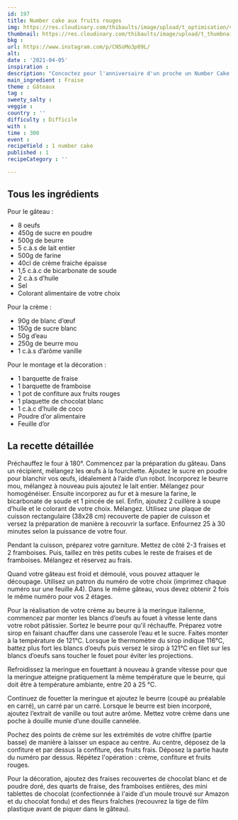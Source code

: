 ```yaml
---
id: 197
title: Number cake aux fruits rouges
img: https://res.cloudinary.com/thibaults/image/upload/t_optimisation/v1617643640/Recipes/20210405_number_cake_fruits_rouges.jpg
thumbnail: https://res.cloudinary.com/thibaults/image/upload/t_thumbnail_josie/v1617643640/Recipes/20210405_number_cake_fruits_rouges.jpg
bkg : 
url: https://www.instagram.com/p/CNSoMo3p09L/
alt: 
date : '2021-04-05'
inspiration : 
description: "Concoctez pour l'anniversaire d'un proche un Number Cake aux fruits rouges, il va adorer !"
main_ingredient : Fraise
theme : Gâteaux
tag : 
sweety_salty : 
veggie : 
country : ''
difficulty : Difficile
with : 
time : 300
event : 
recipeYield : 1 number cake
published : 1
recipeCategory : ''

---
```


## Tous les ingrédients
Pour le gâteau :
 - 8 oeufs
 - 450g de sucre en poudre
 - 500g de beurre
 - 5 c.à.s de lait entier
 - 500g de farine
 - 40cl de crème fraiche épaisse
 - 1,5 c.à.c de bicarbonate de soude
 - 2 c.à.s d’huile
 - Sel
 - Colorant alimentaire de votre choix

Pour la crème :
 - 90g de blanc d’œuf
 - 150g de sucre blanc
 - 50g d’eau
 - 250g de beurre mou
 - 1 c.à.s d’arôme vanille

Pour le montage et la décoration :
 - 1 barquette de fraise
 - 1 barquette de framboise
 - 1 pot de confiture aux fruits rouges
 - 1 plaquette de chocolat blanc
 - 1 c.à.c d’huile de coco
 - Poudre d’or alimentaire
 - Feuille d’or

## La recette détaillée
Préchauffez le four à 180°. Commencez par la préparation du gâteau. Dans un récipient, mélangez les œufs à la fourchette. Ajoutez le sucre en poudre pour blanchir vos œufs, idéalement à l’aide d’un robot. Incorporez le beurre mou, mélangez à nouveau puis ajoutez le lait entier. Mélangez pour homogénéiser. Ensuite incorporez au fur et à mesure la farine, le bicarbonate de soude et 1 pincée de sel. Enfin, ajoutez 2 cuillère à soupe d’huile et le colorant de votre choix. Mélangez. Utilisez une plaque de cuisson rectangulaire (38x28 cm) recouverte de papier de cuisson et versez la préparation de manière à recouvrir la surface. Enfournez 25 à 30 minutes selon la puissance de votre four.

Pendant la cuisson, préparez votre garniture. Mettez de côté 2-3 fraises et 2 framboises. Puis, taillez en très petits cubes le reste de fraises et de framboises. Mélangez et réservez au frais.

Quand votre gâteau est froid et démoulé, vous pouvez attaquer le découpage. Utilisez un patron du numéro de votre choix (imprimez chaque numéro sur une feuille A4). Dans le même gâteau, vous devez obtenir 2 fois le même numéro pour vos 2 étages.

Pour la réalisation de votre crème au beurre à la meringue italienne, commencez par monter les blancs d’oeufs au fouet à vitesse lente dans votre robot pâtissier. Sortez le beurre pour qu'il réchauffe. Préparez votre sirop en faisant chauffer dans une casserole l’eau et le sucre. Faites monter à la température de 121°C. Lorsque le thermomètre du sirop indique 116°C, battez plus fort les blancs d’oeufs puis versez le sirop à 121°C en filet sur les blancs d’oeufs sans toucher le fouet pour éviter les projections.

Refroidissez la meringue en fouettant à nouveau à grande vitesse pour que la meringue atteigne pratiquement la même température que le beurre, qui doit être à température ambiante, entre 20 à 25 °C.

Continuez de fouetter la meringue et ajoutez le beurre (coupé au préalable en carré), un carré par un carré. Lorsque le beurre est bien incorporé, ajoutez l’extrait de vanille ou tout autre arôme. Mettez votre crème dans une poche à douille munie d’une douille cannelée.

Pochez des points de crème sur les extrémités de votre chiffre (partie basse) de manière à laisser un espace au centre. Au centre, déposez de la confiture et par dessus la confiture, des fruits frais. Déposez la partie haute du numéro par dessus. Répétez l'opération : crème, confiture et fruits rouges.

Pour la décoration, ajoutez des fraises recouvertes de chocolat blanc et de poudre doré, des quarts de fraise, des framboises entières, des mini tablettes de chocolat (confectionnée à l'aide d'un moule trouvé sur Amazon et du chocolat fondu) et des fleurs fraîches (recouvrez la tige de film plastique avant de piquer dans le gâteau).